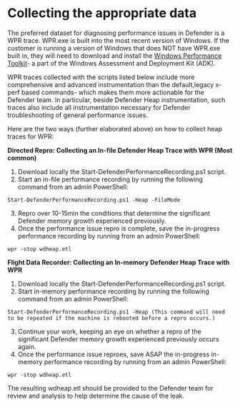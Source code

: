 # Collecting the appropriate data

The preferred dataset for diagnosing performance issues in Defender is a WPR trace. WPR.exe is built into the most recent version of Windows. If the customer is running a version of Windows that does NOT have WPR.exe built in, they will need to download and install the [Windows Performance Toolkit](https://learn.microsoft.com/en-us/windows-hardware/test/wpt/)- a part of the Windows Assessment and Deployment Kit (ADK).  

WPR traces collected with the scripts listed below include more comprehensive and advanced instrumentation than the default,legacy x-perf based commands- which makes them more actionable for the Defender team. In particular, beside Defender Heap instrumentation, such traces also include all instrumentation necessary for Defender troubleshooting of general performance issues.  

Here are the two ways (further elaborated above) on how to collect heap traces for WPR:

**Directed Repro: Collecting an In-file Defender Heap Trace with WPR (Most common)**  
1. Download locally the Start-DefenderPerformanceRecording.ps1 script.
2. Start an in-file performance recording by running the following command from an admin PowerShell:
```
Start-DefenderPerformanceRecording.ps1 -Heap -FileMode
```
3. Repro over 10-15min the conditions that determine the significant Defender memory growth experienced previously.
4. Once the performance issue repro is complete, save the in-progress performance recording by running from an admin PowerShell:
```
wpr -stop wdheap.etl
```  
**Flight Data Recorder: Collecting an In-memory Defender Heap Trace with WPR** 
  
1. Download locally the Start-DefenderPerformanceRecording.ps1 script.
2. Start in-memory performance recording by running the following command from an admin PowerShell:
```
Start-DefenderPerformanceRecording.ps1 -Heap (This command will need to be repeated if the machine is rebooted before a repro occurs.)
```
3. Continue your work, keeping an eye on whether a repro of the significant Defender memory growth experienced previously occurs again.
4. Once the performance issue reproes, save ASAP the in-progress in-memory performance recording by running from an admin PowerShell:
```
wpr -stop wdheap.etl
```
The resulting wdheap.etl should be provided to the Defender team for review and analysis to help determine the cause of the leak. 